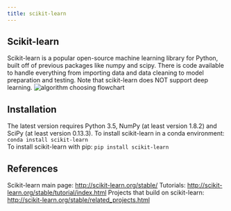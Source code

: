 ```yaml
---
title: scikit-learn
---
```

## Scikit-learn

Scikit-learn is a popular open-source machine learning library for Python, built off of previous packages like numpy and scipy. There is code available to handle everything from importing data and data cleaning to model preparation and testing. Note that scikit-learn does NOT support deep learning. 
![algorithm choosing flowchart](http://scikit-learn.org/stable/_static/ml_map.png)

## Installation
The latest version requires Python 3.5, NumPy (at least version 1.8.2) and SciPy (at least version 0.13.3).
To install scikit-learn in a conda environment: `conda install scikit-learn` <br>
To install scikit-learn with pip: `pip install scikit-learn`

## References

Scikit-learn main page: http://scikit-learn.org/stable/
Tutorials: http://scikit-learn.org/stable/tutorial/index.html
Projects that build on scikit-learn: http://scikit-learn.org/stable/related_projects.html
